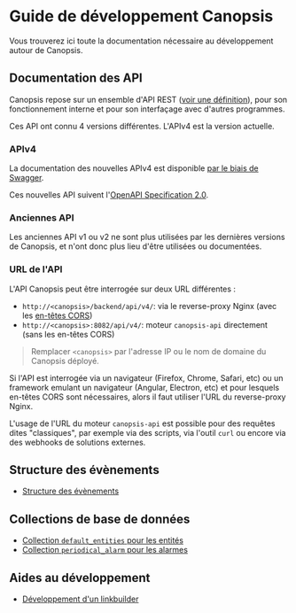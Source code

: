 # Guide de développement Canopsis

Vous trouverez ici toute la documentation nécessaire au développement autour de Canopsis.

## Documentation des API

Canopsis repose sur un ensemble d'API REST ([voir une définition](https://www.redhat.com/fr/topics/api/what-is-a-rest-api)), pour son fonctionnement interne et pour son interfaçage avec d'autres programmes.

Ces API ont connu 4 versions différentes. L'APIv4 est la version actuelle.

### APIv4

La documentation des nouvelles APIv4 est disponible [par le biais de Swagger](./swagger).

Ces nouvelles API suivent l'[OpenAPI Specification 2.0](https://github.com/OAI/OpenAPI-Specification/blob/main/versions/2.0.md).

### Anciennes API

Les anciennes API v1 ou v2 ne sont plus utilisées par les dernières versions de Canopsis, et n'ont donc plus lieu d'être utilisées ou documentées.

### URL de l'API

L'API Canopsis peut être interrogée sur deux URL différentes :

 - `http://<canopsis>/backend/api/v4/`: via le reverse-proxy Nginx (avec les [en-têtes CORS](https://developer.mozilla.org/fr/docs/Web/HTTP/CORS))
 - `http://<canopsis>:8082/api/v4/`: moteur `canopsis-api` directement (sans les en-têtes CORS)

> Remplacer `<canopsis>` par l'adresse IP ou le nom de domaine du Canopsis déployé.

Si l'API est interrogée via un navigateur (Firefox, Chrome, Safari, etc) ou un framework emulant un navigateur (Angular, Electron, etc) et pour lesquels en-têtes CORS sont nécessaires, alors il faut utiliser l'URL du reverse-proxy Nginx.

L'usage de l'URL du moteur `canopsis-api` est possible pour des requêtes dites "classiques", par exemple via des scripts, via l'outil `curl` ou encore via des webhooks de solutions externes.

## Structure des évènements

* [Structure des évènements](struct-event.md)

## Collections de base de données

* [Collection `default_entities` pour les entités](base-de-donnees/default-entities.md)
* [Collection `periodical_alarm` pour les alarmes](base-de-donnees/periodical-alarm.md)

## Aides au développement

* [Développement d'un linkbuilder](dev-linkbuilder.md)
